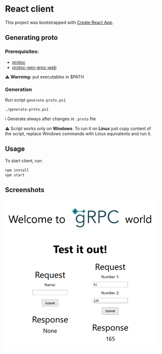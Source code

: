 # React client

This project was bootstrapped with [Create React App](https://github.com/facebook/create-react-app). 

## Generating proto
### Prerequisites:
* [protoc](https://github.com/protocolbuffers/protobuf/releases)
* [protoc-gen-grpc-web](https://github.com/grpc/grpc-web/releases)

⚠️ **Warrning:** put executables in $PATH

### Generation
Run script `generate-proto.ps1`

    ./generate-proto.ps1

ℹ️ Generate always after changes in `.proto` file

⚠️ Script works only on **Windows**. To run it on **Linux** just copy content of the script, replace Windows commands with Linux equivalents and run it.

## Usage
To start client, run:

    npm install
    npm start

## Screenshots

![gRPC-client-server-PoC](../documentation/frontend-view.png)
